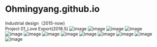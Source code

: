# Ohmingyang.github.io
Industrial design（2015-now)
<br/>
Project 01_Love Export(2018.5)
![image](https://github.com/Ohmingayng/Ohmingyang.github.io/blob/master/1.jpg)
![image](https://github.com/Ohmingayng/Ohmingyang.github.io/blob/master/2.jpg)
![image](https://github.com/Ohmingayng/Ohmingyang.github.io/blob/master/3.jpg)
![image](https://github.com/Ohmingayng/Ohmingyang.github.io/blob/master/4.jpg)
![image](https://github.com/Ohmingayng/Ohmingyang.github.io/blob/master/5.jpg)
![image](https://github.com/Ohmingayng/Ohmingyang.github.io/blob/master/6.jpg)
![image](https://github.com/Ohmingayng/Ohmingyang.github.io/blob/master/7.jpg)
![image](https://github.com/Ohmingayng/Ohmingyang.github.io/blob/master/8.jpg)
![image](https://github.com/Ohmingayng/Ohmingyang.github.io/blob/master/9.jpg)
![image](https://github.com/Ohmingayng/Ohmingyang.github.io/blob/master/10.jpg)
![image](https://github.com/Ohmingayng/Ohmingyang.github.io/blob/master/11.jpg)
![image](https://github.com/Ohmingayng/Ohmingyang.github.io/blob/master/12.jpg)
![image](https://github.com/Ohmingayng/Ohmingyang.github.io/blob/master/13.jpg)
